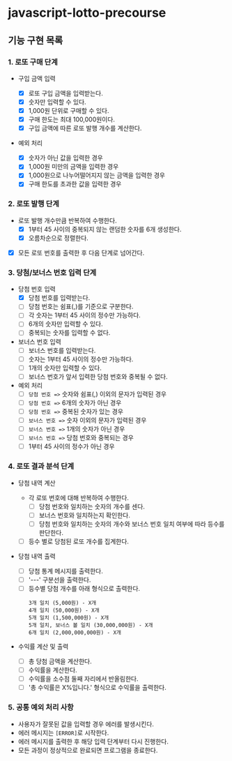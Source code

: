 # javascript-lotto-precourse

## 기능 구현 목록

### 1. 로또 구매 단계

- 구입 금액 입력

  - [x] 로또 구입 금액을 입력받는다.
  - [x] 숫자만 입력할 수 있다.
  - [x] 1,000원 단위로 구매할 수 있다.
  - [x] 구매 한도는 최대 100,000원이다.
  - [x] 구입 금액에 따른 로또 발행 개수를 계산한다.

- 예외 처리

  - [x] 숫자가 아닌 값을 입력한 경우
  - [x] 1,000원 미만의 금액을 입력한 경우
  - [x] 1,000원으로 나누어떨어지지 않는 금액을 입력한 경우
  - [x] 구매 한도를 초과한 값을 입력한 경우

### 2. 로또 발행 단계

- 로또 발행 개수만큼 반복하여 수행한다.
  - [x] 1부터 45 사이의 중복되지 않는 랜덤한 숫자를 6개 생성한다.
  - [x] 오름차순으로 정렬한다.
- [x] 모든 로또 번호를 출력한 후 다음 단계로 넘어간다.

### 3. 당첨/보너스 번호 입력 단계

- 당첨 번호 입력
  - [x] 당첨 번호를 입력받는다.
  - [ ] 당첨 번호는 쉼표(,)를 기준으로 구분한다.
  - [ ] 각 숫자는 1부터 45 사이의 정수만 가능하다.
  - [ ] 6개의 숫자만 입력할 수 있다.
  - [ ] 중복되는 숫자를 입력할 수 없다.
- 보너스 번호 입력
  - [ ] 보너스 번호를 입력받는다.
  - [ ] 숫자는 1부터 45 사이의 정수만 가능하다.
  - [ ] 1개의 숫자만 입력할 수 있다.
  - [ ] 보너스 번호가 앞서 입력한 당첨 번호와 중복될 수 없다.
- 예외 처리
  - [ ] `당첨 번호 =>` 숫자와 쉼표(,) 이외의 문자가 입력된 경우
  - [ ] `당첨 번호 =>` 6개의 숫자가 아닌 경우
  - [ ] `당첨 번호 =>` 중복된 숫자가 있는 경우
  - [ ] `보너스 번호 =>` 숫자 이외의 문자가 입력된 경우
  - [ ] `보너스 번호 =>` 1개의 숫자가 아닌 경우
  - [ ] `보너스 번호 =>` 당첨 번호와 중복되는 경우
  - [ ] 1부터 45 사이의 정수가 아닌 경우

### 4. 로또 결과 분석 단계

- 당첨 내역 계산

  - 각 로또 번호에 대해 반복하여 수행한다.
    - [ ] 당첨 번호와 일치하는 숫자의 개수를 센다.
    - [ ] 보너스 번호와 일치하는지 확인한다.
    - [ ] 당첨 번호와 일치하는 숫자의 개수와 보너스 번호 일치 여부에 따라 등수를 판단한다.
  - [ ] 등수 별로 당첨된 로또 개수를 집계한다.

- 당첨 내역 출력
  - [ ] 당첨 통계 메시지를 출력한다.
  - [ ] '---' 구분선을 출력한다.
  - [ ] 등수별 당첨 개수를 아래 형식으로 출력한다.
    ```
    3개 일치 (5,000원) - X개
    4개 일치 (50,000원) - X개
    5개 일치 (1,500,000원) - X개
    5개 일치, 보너스 볼 일치 (30,000,000원) - X개
    6개 일치 (2,000,000,000원) - X개
    ```
- 수익률 계산 및 출력
  - [ ] 총 당첨 금액을 계산한다.
  - [ ] 수익률을 계산한다.
  - [ ] 수익률을 소수점 둘째 자리에서 반올림한다.
  - [ ] '총 수익률은 X%입니다.' 형식으로 수익률을 출력한다.

### 5. 공통 예외 처리 사항

- 사용자가 잘못된 값을 입력할 경우 에러를 발생시킨다.
- 에러 메시지는 `[ERROR]`로 시작한다.
- 에러 메시지를 출력한 후 해당 입력 단계부터 다시 진행한다.
- 모든 과정이 정상적으로 완료되면 프로그램을 종료한다.
